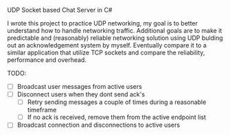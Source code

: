 UDP Socket based Chat Server in C#

I wrote this project to practice UDP networking, my goal is to better understand how to handle networking traffic. 
Additional goals are to make it predictable and (reasonably) reliable networking solution using UDP bulding out an acknowledgement system by myself. 
Eventually compare it to a similar application that utilize TCP sockets and compare the reliability, performance and overhead.

TODO:
- [ ] Broadcast user messages from active users
- [ ] Disconnect users when they dont send ack's 
	- [ ] Retry sending messages a couple of times during a reasonable timeframe
    - [ ] If no ack is received, remove them from the active endpoint list
- [ ] Broadcast connection and disconnections to active users
